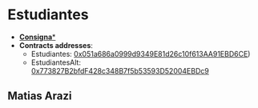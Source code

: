 # Estudiantes
* [**Consigna***](https://campus.ort.edu.ar/secundaria/belgrano/tic/ticlab/articulo/1794779/trabajo-practico-solidity)
* **Contracts addresses**: 
  *  Estudiantes: [0x051a686a0999d9349E81d26c10f613AA91EBD6CE](https://rinkeby.etherscan.io/address/0x051a686a0999d9349E81d26c10f613AA91EBD6CE))
  *  EstudiantesAlt: [0x773827B2bfdF428c348B7f5b53593D52004EBDc9](https://rinkeby.etherscan.io/address/0x773827B2bfdF428c348B7f5b53593D52004EBDc9)
## Matias Arazi

